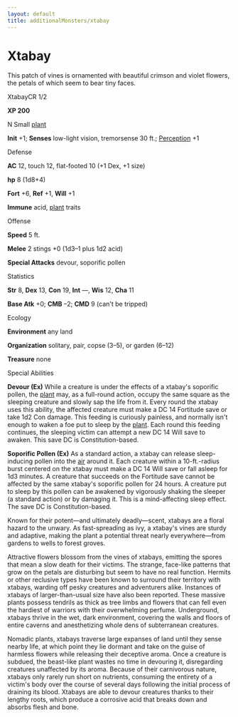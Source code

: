 ```yaml
---
layout: default
title: additionalMonsters/xtabay
---
```

# Xtabay

This patch of vines is ornamented with beautiful crimson and violet flowers, the petals of which seem to bear tiny faces.

XtabayCR 1/2

**XP 200**

N Small [plant](monsters/creatureTypes#_plant)

**Init** +1; **Senses** low-light vision, tremorsense 30 ft.; [Perception](additionalMonsters/../skills/perception#_perception) +1

Defense

**AC** 12, touch 12, flat-footed 10 (+1 Dex, +1 size)

**hp** 8 (1d8+4)

**Fort** +6, **Ref** +1, **Will** +1

**Immune** acid, [plant](monsters/creatureTypes#_plant) traits

Offense

**Speed** 5 ft.

**Melee** 2 stings +0 (1d3–1 plus 1d2 acid)

**Special Attacks** devour, soporific pollen

Statistics

**Str** 8, **Dex** 13, **Con** 19, **Int** —, **Wis** 12, **Cha** 11

**Base Atk** +0; **CMB** –2; **CMD** 9 (can't be tripped)

Ecology

**Environment** any land

**Organization** solitary, pair, copse (3–5), or garden (6–12)

**Treasure** none

Special Abilities

**Devour (Ex)** While a creature is under the effects of a xtabay's soporific pollen, the [plant](monsters/creatureTypes#_plant) may, as a full-round action, occupy the same square as the sleeping creature and slowly sap the life from it. Every round the xtabay uses this ability, the affected creature must make a DC 14 Fortitude save or take 1d2 Con damage. This feeding is curiously painless, and normally isn't enough to waken a foe put to sleep by the [plant](monsters/creatureTypes#_plant). Each round this feeding continues, the sleeping victim can attempt a new DC 14 Will save to awaken. This save DC is Constitution-based.

**Soporific Pollen (Ex)** As a standard action, a xtabay can release sleep-inducing pollen into the [air](monsters/creatureTypes#_air-subtype) around it. Each creature within a 10-ft.-radius burst centered on the xtabay must make a DC 14 Will save or fall asleep for 1d3 minutes. A creature that succeeds on the Fortitude save cannot be affected by the same xtabay's soporific pollen for 24 hours. A creature put to sleep by this pollen can be awakened by vigorously shaking the sleeper (a standard action) or by damaging it. This is a mind-affecting sleep effect. The save DC is Constitution-based.

Known for their potent—and ultimately deadly—scent, xtabays are a floral hazard to the unwary. As fast-spreading as ivy, a xtabay's vines are sturdy and adaptive, making the plant a potential threat nearly everywhere—from gardens to wells to forest groves.

Attractive flowers blossom from the vines of xtabays, emitting the spores that mean a slow death for their victims. The strange, face-like patterns that grow on the petals are disturbing but seem to have no real function. Hermits or other reclusive types have been known to surround their territory with xtabays, warding off pesky creatures and adventurers alike. Instances of xtabays of larger-than-usual size have also been reported. These massive plants possess tendrils as thick as tree limbs and flowers that can fell even the hardiest of warriors with their overwhelming perfume. Underground, xtabays thrive in the wet, dark environment, covering the walls and floors of entire caverns and anesthetizing whole dens of subterranean creatures.

Nomadic plants, xtabays traverse large expanses of land until they sense nearby life, at which point they lie dormant and take on the guise of harmless flowers while releasing their deceptive aroma. Once a creature is subdued, the beast-like plant wastes no time in devouring it, disregarding creatures unaffected by its aroma. Because of their carnivorous nature, xtabays only rarely run short on nutrients, consuming the entirety of a victim's body over the course of several days following the initial process of draining its blood. Xtabays are able to devour creatures thanks to their lengthy roots, which produce a corrosive acid that breaks down and absorbs flesh and bone.

